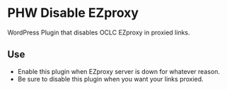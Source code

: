 # PHW Disable EZproxy
WordPress Plugin that disables OCLC EZproxy in proxied links. 

## Use
+ Enable this plugin when EZproxy server is down for whatever reason.
+ Be sure to disable this plugin when you want your links proxied.
